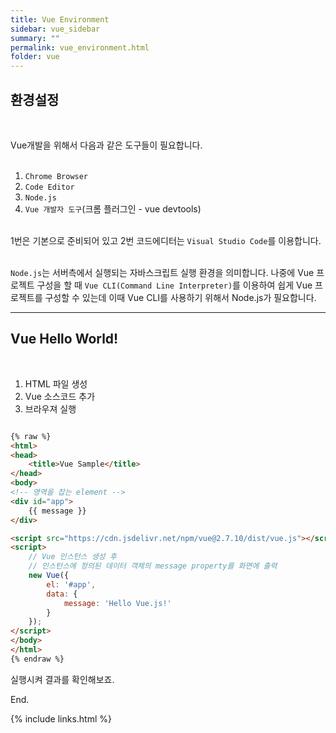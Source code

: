 ```yaml
---
title: Vue Environment
sidebar: vue_sidebar
summary: ""
permalink: vue_environment.html
folder: vue
---
```


## 환경설정
<br>

Vue개발을 위해서 다음과 같은 도구들이 필요합니다. 
<br><br>

1. `Chrome Browser`
2. `Code Editor`
3. `Node.js`
4. `Vue 개발자 도구`(크롬 플러그인 - vue devtools)
<br><br>

1번은 기본으로 준비되어 있고 2번 코드에디터는 `Visual Studio Code`를 이용합니다. 
<br><br>

`Node.js`는 서버측에서 실행되는 자바스크립트 실행 환경을 의미합니다. 나중에 Vue 프로젝트 구성을 할 때 
`Vue CLI(Command Line Interpreter)`를 이용하여 쉽게 Vue 프로젝트를 구성할 수 있는데 이때 Vue CLI를
사용하기 위해서 Node.js가 필요합니다.

---

## Vue Hello World!
<br>

1. HTML 파일 생성
2. Vue 소스코드 추가
3. 브라우져 실행

~~~html

{% raw %}
<html>
<head>
    <title>Vue Sample</title>
</head>
<body>
<!-- 영역을 잡는 element -->
<div id="app">
    {{ message }}
</div>

<script src="https://cdn.jsdelivr.net/npm/vue@2.7.10/dist/vue.js"></script>
<script>
    // Vue 인스턴스 생성 후 
    // 인스턴스에 정의된 데이터 객체의 message property를 화면에 출력
    new Vue({
        el: '#app',
        data: {
            message: 'Hello Vue.js!'
        }
    });
</script>
</body>
</html>
{% endraw %}

~~~

실행시켜 결과를 확인해보죠.



End.

{% include links.html %}
